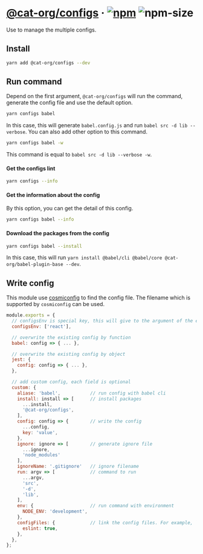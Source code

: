 # [@cat-org/configs][website] · <!-- badges.start -->[![npm][npm-image]][npm-link] ![npm-size][npm-size-image]

[npm-image]: https://img.shields.io/npm/v/@cat-org/configs.svg
[npm-link]: https://www.npmjs.com/package/@cat-org/configs
[npm-size-image]: https://img.shields.io/bundlephobia/minzip/@cat-org/configs.svg

<!-- badges.end -->

[website]: https://cat-org.github.io/core/configs

Use to manage the multiple configs.

## Install

```sh
yarn add @cat-org/configs --dev
```

## Run command

Depend on the first argument, `@cat-org/configs` will run the command, generate the config file and use the default option.

```sh
yarn configs babel
```

In this case, this will generate `babel.config.js` and run `babel src -d lib --verbose`.
You can also add other option to this command.

```sh
yarn configs babel -w
```

This command is equal to `babel src -d lib --verbose -w`.

#### Get the configs lint

```sh
yarn configs --info
```

#### Get the information about the config

By this option, you can get the detail of this config.

```sh
yarn configs babel --info
```

#### Download the packages from the config

```sh
yarn configs babel --install
```

In this case, this will run `yarn install @babel/cli @babel/core @cat-org/babel-plugin-base --dev`.

## Write config

This module use [cosmiconfig](https://github.com/davidtheclark/cosmiconfig) to find the config file. The filename which is supported by `cosmiconfig` can be used.

```js
module.exports = {
  // configsEnv is special key, this will give to the argument of the each config function
  configsEnv: ['react'],

  // overwrite the existing config by function
  babel: config => { ... },

  // overwrite the existing config by object
  jest: {
    config: config => { ... },
  },

  // add custom config, each field is optional
  custom: {
    aliase: 'babel',           // run config with babel cli
    install: install => [      // install packages
      ...install,
      '@cat-org/configs',
    ],
    config: config => {        // write the config
      ...config,
      key: 'value',
    },
    ignore: ignore => [        // generate ignore file
      ...ignore,
      'node_modules'
    ],
    ignoreName: '.gitignore'   // ignore filename
    run: argv => [             // command to run
      ...argv,
      'src',
      '-d',
      'lib',
    ],
    env: {                     // run command with environment
      NODE_ENV: 'development',
    },
    configFiles: {             // link the config files. For example, `jest` need to run with `babel`, you need to add `babel: true`
      eslint: true,
    },
  },
};
```
